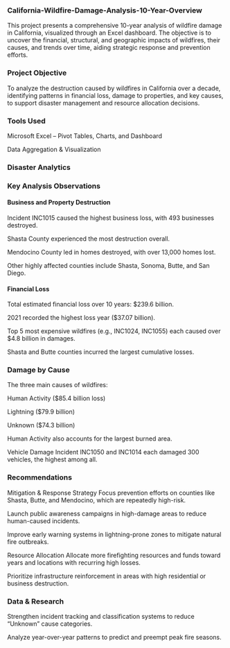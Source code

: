 ### California-Wildfire-Damage-Analysis-10-Year-Overview

This project presents a comprehensive 10-year analysis of wildfire damage in California, visualized through an Excel dashboard. The objective is to uncover the financial, structural, and geographic impacts of wildfires, their causes, and trends over time, aiding strategic response and prevention efforts.


### Project Objective
To analyze the destruction caused by wildfires in California over a decade, identifying patterns in financial loss, damage to properties, and key causes, to support disaster management and resource allocation decisions.

### Tools Used
Microsoft Excel – Pivot Tables, Charts, and Dashboard

Data Aggregation & Visualization

### Disaster Analytics

### Key Analysis Observations
#### Business and Property Destruction
Incident INC1015 caused the highest business loss, with 493 businesses destroyed.

Shasta County experienced the most destruction overall.

Mendocino County led in homes destroyed, with over 13,000 homes lost.

Other highly affected counties include Shasta, Sonoma, Butte, and San Diego.

#### Financial Loss
Total estimated financial loss over 10 years: $239.6 billion.

2021 recorded the highest loss year ($37.07 billion).

Top 5 most expensive wildfires (e.g., INC1024, INC1055) each caused over $4.8 billion in damages.

Shasta and Butte counties incurred the largest cumulative losses.

### Damage by Cause
The three main causes of wildfires:

Human Activity ($85.4 billion loss)

Lightning ($79.9 billion)

Unknown ($74.3 billion)

Human Activity also accounts for the largest burned area.

Vehicle Damage
Incident INC1050 and INC1014 each damaged 300 vehicles, the highest among all.

### Recommendations
Mitigation & Response Strategy
Focus prevention efforts on counties like Shasta, Butte, and Mendocino, which are repeatedly high-risk.

Launch public awareness campaigns in high-damage areas to reduce human-caused incidents.

Improve early warning systems in lightning-prone zones to mitigate natural fire outbreaks.

Resource Allocation
Allocate more firefighting resources and funds toward years and locations with recurring high losses.

Prioritize infrastructure reinforcement in areas with high residential or business destruction.

### Data & Research
Strengthen incident tracking and classification systems to reduce “Unknown” cause categories.

Analyze year-over-year patterns to predict and preempt peak fire seasons.

